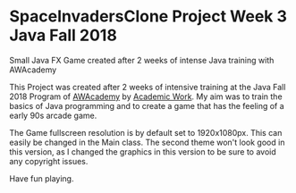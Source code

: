 # SpaceInvadersClone Project Week 3 Java Fall 2018

Small Java FX Game created after 2 weeks of intense Java training with AWAcademy 

This Project was created after 2 weeks of intensive training at the Java Fall 2018 Program of [AWAcademy](https://www.awacademy.de) by [Academic Work](https://www.academicwork.de). My aim was to train the basics of Java programming and to create a game that has the feeling of a early 90s arcade game.

The Game fullscreen resolution is by default set to 1920x1080px. This can easily be changed in the Main class. The second theme won't look good in this version, as I changed the graphics in this version to be sure to avoid any copyright issues.

Have fun playing.
